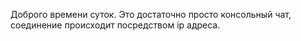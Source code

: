 Доброго времени суток.
Это достаточно просто консольный чат, соединение происходит посредством ip адреса. 